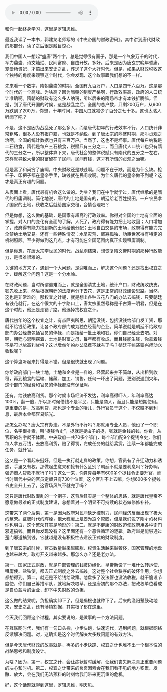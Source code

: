 <audio src="http://igetoss.cdn.igetget.com/mp3/201809/19/201809192118072765278641.mp3" controls="controls">您的浏览器不支持 audio 标签。</audio><p>和你一起终身学习，这里是罗辑思维。<br></p><p>最近我读了一本书，郭建龙老师写的《中央帝国的财政密码》。其中讲到唐代财政的那部分，读了之后很是触目惊心。</p><p>我们中国人一想起“盛唐”两个字，总是觉得很有面子，那是一个气象万千的时代，军力鼎盛、诗文灿烂、民间富庶、自由开放，多好。后来是因为唐玄宗晚年昏庸，宠爱杨贵妃，才搞出来安史之乱，葬送了这个大好时代。但是，如果从财政税收这个独特的角度来观察这个时代，你会发现，这个故事跟我们想的不一样。</p><p>先来看一个数字，隋朝鼎盛的时期，全国有九百万户，人口是四千六百万。这是那个时代的一个高峰。为啥高？因为隋朝的制度严格啊，行政效率高，政府的人口统计准确啊。隋朝的财政有这么多人纳税，所以后来的隋炀帝才有本钱折腾嘛。但是，到了唐代开国的时候，这是战乱之后。全国的总户数，只剩200万户，从900万跌到了200万，你想，十年时间，中国人口就减少了百分之七十多。这也太骇人听闻了吧？</p><p>不是，这不是因为战乱死了那么多人，而是唐代初年的行政效率不行，人口统计非常粗略，很多人没有报户籍，也就是不纳税。到了唐太宗的鼎盛时期，那叫贞观之治啊，全国的统计数据也只有三百万户。当然了，这也不是坏事。唐代每户纳税是二石粮食，隋代是每户三石粮食，税赋只有三分之二，而且唐代人口统计也只有隋代的三分之一，所以整体算下来，唐代社会的整体税赋只有隋代的五分之一左右。这样就导致大量的财富留在了民间，民间有钱，这才有所谓的贞观之治嘛。</p><p>但是富了和尚穷了庙啊，中央财政还是缺钱啊。问题不在于缺，而是为什么缺。枪杆子、印把子都在皇帝手里，缺钱就在民间收啊。为什么唐代的皇帝做不到呢？这才是真正有趣的问题。</p><p>从表面上看，唐代最有机会这么做的。为啥？我们在中学就学过，唐代继承的是隋代的租庸调制。简化地说，唐代的土地是国有的，朝廷给老百姓授田，一户农民拿了国家的土地，秋收之后就给国家交租，合情合理吧？</p><p>但是你想，这么做的基础，是国家有超高的行政效率。你得对全国的土地有全面的掌握，对人口的变化有全面的了解，人死了，政府得有能力把土地收回；人口增加了，政府得有能力找到新的土地给他分配；土地自由交易的市场，政府得有能力完全禁绝土地交易。还有一些特殊情况：水旱灾荒、鳏寡孤独、功臣世家得有特定的机制照顾。至少得做到这几点，才有可能在全国范围内真正实现租庸调制。</p><p>但是你想，在唐太宗李世民的时代，战乱刚结束，想恢复隋文帝时期的那种行政能力，是很难很难的。</p><p>关键的地方来了。遇到一个大问题，是迎难而上，解决这个问题？还是找出权宜之计，缓解这个问题？这是一个分水岭。</p><p>在财政问题，当时所谓迎难而上，就是全国清丈土地，统计户口，财政统收统支，钱先收上来，然后根据朝廷的法度再分下去花，这是正常的财政建设思路。当然，这也是非常难的。那权宜之计呢，就是想出各种五花八门的办法去搞钱，只要朝廷有钱花就行。在这个很大的十字路口上，唐太宗虽然号称是千古第一明君，但是在这个时刻，他还是走错了路。他选择找权宜之计。</p><p>唐代初年的这个权宜之计，有点匪夷所思，朝廷没钱，包括没钱给部门发工资，那就不给钱给政策，让各个政府部门成为独立经营的企业。简单说就是朝廷不给政府部门办公经费包括官员的俸禄，而是拨给一批土地和钱，你们自己经营去吧。对啊，朝廷心思明摆着，土地是财富之母，每年都有收成，而且钱能生钱，你拿着钱不是可以放高利贷吗？这以后每年的办公经费不就有了吗？朝廷干嘛还要兴师动众收税呢？</p><p>这个算盘听起来打得是不错。但是很快就出现了问题。</p><p>你给政府部门一块土地，土地和企业是一样的，经营起来并不简单，从出租到收租，再到粮食的运输、储藏、加工、销售，任何一环出了问题，更别说遇到灾年，这个部门的经费和官员的俸禄都没有保证啊。</p><p>还有，给钱放高利贷。那个时候市场经济不发达，利率高得吓人，年利率高达100%，翻一倍，所以那时候借钱不是平民，只能是商人，而且只能是短期使用。更重要的是，放高利贷，那也是个专业的活儿，外行官员干这个，不仅赚不到利息，最后本金都容易赔光。</p><p>那怎么办呢？唐太宗有办法。不是外行不行吗？那就用专业人员，他设了一个职位，名字很朴素，叫“捉钱令史”，捉就是捉虫子的捉，钱就是金钱的钱，你看，从官职的名字就不体面。中央政府一共70多个部门，每个部门配9个捉钱令史，你们每人拿五万钱，去放高利贷，赔了得罚，完成任务的就给奖赏，连续一年都能完成任务，就升官。</p><p>这又是一个看起来挺好，但是一执行就走样的政策。你想，官员有了升迁动力和诱惑，手里又有权，那做起生意来和抢有什么区别？朝廷不就是要利息吗？好办啊，强迫商人贷款不就行了吗？这么一来，你算算每年有600多个捉钱令史要升官，而当时唐代中央的官员定额只有730个位置，这个官升不上去嘛。你想600多个捉钱令史全升上去了，这官场风气不就完了吗？</p><p>这只是唐代财政混乱的一个例子，这背后其实是一个整体的思路，就是唐代皇帝不愿意做最难的正式制度建设，总想着对一个明显不可持续的状态做修修补补。</p><p>这带来了两个后果，第一是因为政府对民间缺乏控制力，民间经济反而出现了极大的繁荣。盛唐时代的辉煌，很大程度上是因为这个原因。但是我们说了刚才的材料你也明白，这个繁荣其实是畸形的；第二，就是不健康的财政迫使政府用各种歪门邪道搞钱。而且你发现没有？这里面还有一个恶性循环的逻辑。政府越是能够通过歪门邪道搞到钱，它就越是没有积极性去建设正式的财政制度。</p><p>到了唐玄宗的时候，官员数量越来越膨胀，权贵生活越来越奢侈，国家管理的地盘也越来越大，政府开支越来越多。那怎么办？还是老办法。</p><p>第一，国家正式财政，就是户部管理的钱被边缘化，皇帝新设了一堆什么转运使、租庸使、盐铁使，都去正式制度之外去搞钱。这对整个社会秩序的破坏作用，你想都想得到。第二，就还是不给钱给政策。地盘多了没法管也没法收税，就干脆设节度使，你们自己筹措军队，就地解决粮草。还是唐初的那个办法，把政权单位看成是自负盈亏的企业，卸下中央财政的负担。</p><p>这么做的结果呢，负担确实卸下了，但是祸根也就种下了。后来的渔阳鼙鼓动地来，安史之乱，还有藩镇割据，其实根子都在这里。</p><p>今天我们回顾这个过程，其实要说的，是做事的一个方法问题。&nbsp;</p><p>在互联网时代，我们有一句口头禅，小步快跑，快速迭代，遇到问题，就根据网络反馈解决问题。对，这确实是这个时代解决大多数问题的有效方法。</p><p>但是今天唐代财政的故事就是，再多的小步快跑、权宜之计也堆不出一个根本性的战略思考和制度设计。</p><p>为啥？因为，第一，权宜之计，会让症状暂时缓解，让我们丧失解决真正重要问题的决心和时机。第二，权宜之计带来的负面因素会在我们看不见的地方积累、发酵、放大，会在我们无法预料的时刻给我们带来更沉重的危机。</p><p> </p><p></p><p></p><p>好，这个话题就聊到这里，罗辑思维，明天见。</p>